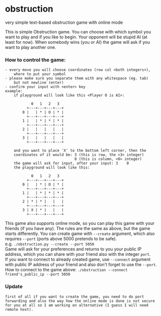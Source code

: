 # obstruction
very simple text-based obstruction game with online mode

This is simple Obstruction game. You can choose with which symbol you
want to play and if you like to begin. Your opponent will be stupid AI
(at least for now). When somebody wins (you or AI) the game will ask if you
want to play another one.

### How to control the game:
    - every move you will choose coordinates (row col <both integers>),
        where to put your symbol
    - please make sure you separate them with any whitespace (eg. tab)
        but not newline (enter)
    - confirm your input with <enter> key
    example:
        if playground will look like this <Player O is AI>:

                0   1   2   3
              +---+---+---+---+
            0 |   | * | O | * |
              +---+---+---+---+
            1 |   | * | * | * |
              +---+---+---+---+
            2 |   |   |   |   |
              +---+---+---+---+
            3 |   |   |   |   |
              +---+---+---+---+

        and you want to place 'X' to the bottom left corner, then the
        coordinates of it would be: 3 (this is row, the <3> integer)
                                    0 (this is column, <0> integer)
        the game will ask for input, after your input: 3    0
        the playground will look like this:

                0   1   2   3
              +---+---+---+---+
            0 |   | * | O | * |
              +---+---+---+---+
            1 |   | * | * | * |
              +---+---+---+---+
            2 | * | * |   |   |
              +---+---+---+---+
            3 | X | * |   |   |
              +---+---+---+---+

This game also supports online mode, so you can play this game with your
friends (if you have any). The rules are the same as above, but the game
starts differently. You can create game with `--create` argument, which also 
requires `--port` (ports above 5000 pretends to be safe).  
e.g. `./obstruction.py --create --port 5050`  
Game will ask for your preferences and returns to you your public IP address,
which you can share with your friend also with the integer `port`.  
If you want to connect to already created game, use `--connect` argument with 
public IP address of your friend and also don't forget to use the `--port`.  
How to connect to the game above: `./obstruction --connect friend's_public_ip
--port 5050`  
### Update
    first of all if you want to create the game, you need to do port 
    forwarding and also the way how the online mode is done is not secure
    for you at all so I am working on alternative (I guess I will need
    remote host).
